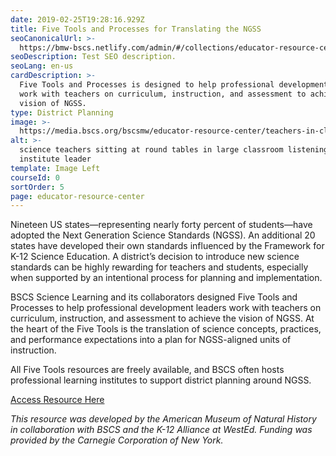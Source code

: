 ```yaml
---
date: 2019-02-25T19:28:16.929Z
title: Five Tools and Processes for Translating the NGSS
seoCanonicalUrl: >-
  https://bmw-bscs.netlify.com/admin/#/collections/educator-resource-center/five-tools
seoDescription: Test SEO description.
seoLang: en-us
cardDescription: >-
  Five Tools and Processes is designed to help professional development leaders
  work with teachers on curriculum, instruction, and assessment to achieve the
  vision of NGSS. 
type: District Planning
image: >-
  https://media.bscs.org/bscsmw/educator-resource-center/teachers-in-classroom.jpg
alt: >-
  science teachers sitting at round tables in large classroom listening to
  institute leader
template: Image Left
courseId: 0
sortOrder: 5
page: educator-resource-center
---
```

Nineteen US states—representing nearly forty percent of students—have adopted the Next Generation Science Standards (NGSS). An additional 20 states have developed their own standards influenced by the Framework for K-12 Science Education. A district’s decision to introduce new science standards can be highly rewarding for teachers and students, especially when supported by an intentional process for planning and implementation. 

BSCS Science Learning and its collaborators designed Five Tools and Processes to help professional development leaders work with teachers on curriculum, instruction, and assessment to achieve the vision of NGSS. At the heart of the Five Tools is the translation of science concepts, practices, and performance expectations into a plan for NGSS-aligned units of instruction. 

All Five Tools resources are freely available, and BSCS often hosts professional learning institutes to support district planning around NGSS.  

<a class="btn btn-outline-secondary" href="https://www.amnh.org/explore/curriculum-collections/five-tools-and-processes-for-ngss/" target="_blank" rel="noopener noreferrer">Access Resource Here</a>

_This resource was developed by the American Museum of Natural History in collaboration with BSCS and the K-12 Alliance at WestEd. Funding was provided by the Carnegie Corporation of New York._

